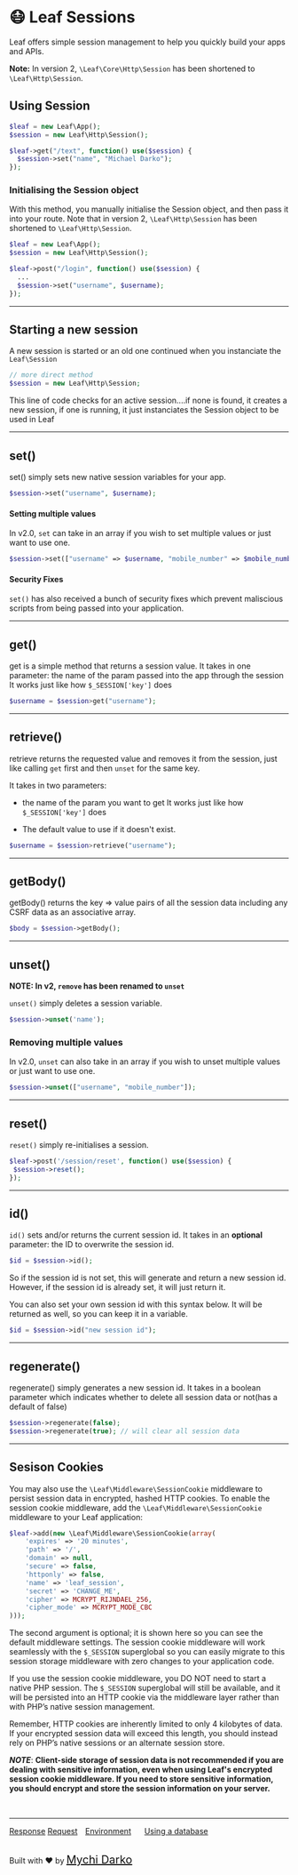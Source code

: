# 😷 Leaf Sessions

Leaf offers simple session management to help you quickly build your apps and APIs.

**Note:** In version 2, `\Leaf\Core\Http\Session` has been shortened to `\Leaf\Http\Session`.

## Using Session

```php
$leaf = new Leaf\App();
$session = new Leaf\Http\Session();

$leaf->get("/text", function() use($session) {
  $session->set("name", "Michael Darko");
});
```

### Initialising the Session object

With this method, you manually initialise the Session object, and then pass it into your route. Note that in version 2, `\Leaf\Http\Session` has been shortened to `\Leaf\Http\Session`.

```php
$leaf = new Leaf\App();
$session = new Leaf\Http\Session();

$leaf->post("/login", function() use($session) {
  ...
  $session->set("username", $username);
});
```

<hr>

## Starting a new session

A new session is started or an old one continued when you instanciate the `Leaf\Session`

```php
// more direct method
$session = new Leaf\Http\Session;
```

This line of code checks for an active session....if none is found, it creates a new session, if one is running, it just instanciates the Session object to be used in Leaf

<hr>

## set()

set() simply sets new native session variables for your app.

```php
$session->set("username", $username);
```

#### Setting multiple values

In v2.0, `set` can take in an array if you wish to set multiple values or just want to use one.

```php
$session->set(["username" => $username, "mobile_number" => $mobile_number]);
```

#### Security Fixes

`set()` has also received a bunch of security fixes which prevent maliscious scripts from being passed into your application.

<hr>

## get()

get is a simple method that returns a session value. It takes in one parameter: the name of the param passed into the app through the session It works just like how `$_SESSION['key']` does

```php
$username = $session>get("username");
```

<hr>

## retrieve()

retrieve returns the requested value and removes it from the session, just like calling `get` first and then `unset` for the same key.

It takes in two parameters:

- the name of the param you want to get It works just like how `$_SESSION['key']` does

- The default value to use if it doesn't exist.

```php
$username = $session>retrieve("username");
```

<hr>

## getBody()

getBody() returns the key => value pairs of all the session data including any CSRF data as an associative array.

```php
$body = $session->getBody();
```

<hr>

## unset()

**NOTE: In v2, `remove` has been renamed to `unset`**

`unset()` simply deletes a session variable.

```php
$session->unset('name');
```

### Removing multiple values

In v2.0, `unset` can also take in an array if you wish to unset multiple values or just want to use one.

```php
$session->unset(["username", "mobile_number"]);
```

<hr>

## reset()

`reset()` simply re-initialises a session.

```php
$leaf->post('/session/reset', function() use($session) {
 $session->reset();
});
```

<hr>

## id()

`id()` sets and/or returns the current session id. It takes in an **optional** parameter: the ID to overwrite the session id.

```php
$id = $session->id();
```

So if the session id is not set, this will generate and return a new session id. However, if the session id is already set, it will just return it.

You can also set your own session id with this syntax below. It will be returned as well, so you can keep it in a variable.

```php
$id = $session->id("new session id");
```

<hr>

## regenerate()

regenerate() simply generates a new session id. It takes in a boolean parameter which indicates whether to delete all session data or not(has a default of false)

```php
$session->regenerate(false);
$session->regenerate(true); // will clear all session data
```

<hr>

## Sesison Cookies

You may also use the `\Leaf\Middleware\SessionCookie` middleware to persist session data in encrypted, hashed HTTP cookies. To enable the session cookie middleware, add the `\Leaf\Middleware\SessionCookie` middleware to your Leaf application:

```php
$leaf->add(new \Leaf\Middleware\SessionCookie(array(
    'expires' => '20 minutes',
    'path' => '/',
    'domain' => null,
    'secure' => false,
    'httponly' => false,
    'name' => 'leaf_session',
    'secret' => 'CHANGE_ME',
    'cipher' => MCRYPT_RIJNDAEL_256,
    'cipher_mode' => MCRYPT_MODE_CBC
)));
```

The second argument is optional; it is shown here so you can see the default middleware settings. The session cookie middleware will work seamlessly with the `$_SESSION` superglobal so you can easily migrate to this session storage middleware with zero changes to your application code.

If you use the session cookie middleware, you DO NOT need to start a native PHP session. The `$_SESSION` superglobal will still be available, and it will be persisted into an HTTP cookie via the middleware layer rather than with PHP’s native session management.

Remember, HTTP cookies are inherently limited to only 4 kilobytes of data. If your encrypted session data will exceed this length, you should instead rely on PHP’s native sessions or an alternate session store.

***NOTE***: **Client-side storage of session data is not recommended if you are dealing with sensitive information, even when using Leaf's encrypted session cookie middleware. If you need to store sensitive information, you should encrypt and store the session information on your server.**

<br>
<hr>

<a href="#/2.2-beta/http/response" style="margin: 0px">Response</a>
<a href="#/2.2-beta/http/request" style="margin: 0px; 10px;">Request</a>
<a href="#/2.2-beta/environment" style="margin: 0px 10px;">Environment</a>
<a href="#/2.2-beta/database" style="margin: 0px 10px;">Using a database</a>

<br>
Built with ❤ by <a href="https://mychi.netlify.com" style="font-size: 20px; color: #111;" target="_blank">Mychi Darko</a>